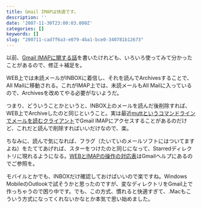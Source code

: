 ```yaml
---
title: Gmail IMAPは快適です。
description: ''
date: '2007-11-30T23:00:03.000Z'
categories: []
keywords: []
slug: "200711-cad7f6a3-e079-4ba1-bce0-340781b12673"
---
```

以前、[Gmail IMAPに関する話](http://blog.qli.jp/2007/10/gmail_imap_cc24.html)を書いたけれども、いろいろ使ってみて分かったことがあるので、修正＋補足を。

WEB上では未読メールがINBOXに着信し、それを読んでArchivesすることで、All Mailに移動される。これがIMAP上では、未読メールもAll Mailに入っているので、Archivesを改めてやる必要がないようだ。

つまり、どういうことかというと、INBOX上のメールを読んだ後削除すれば、WEB上でArchiveしたのと同じということ。実は最近[muttというコマンドラインでメールを読むクライアント](http://hiroqli.blogspot.com/2007/11/mutt-15mutt-gmail-imap.html)でGmail IMAPにアクセスすることがあるのだけど、これだと読んで削除すればいいだけなので、楽。

ちなみに、読んで気になれば、フラグ（たいていのメールソフトにはついてますよね）をたててあげれば、スターをつけたのと同じになって、Starredディレクトリに現れるようになる。[WEBとIMAPの操作の対応表](http://mail.google.com/support/bin/answer.py?answer=77657)はGmailヘルプにあるのでご参照を。

モバイルとかでも、INBOXだけ確認しておけばいいので楽ですね。Windows MobileのOutlookで試そうかと思ったのですが、変なディレクトリをGmail上で作っちゃうので困り中です。でも、この方式、慣れると快適すぎて、.Macもこういう方式になってくれないかなとか本気で思い始めました。